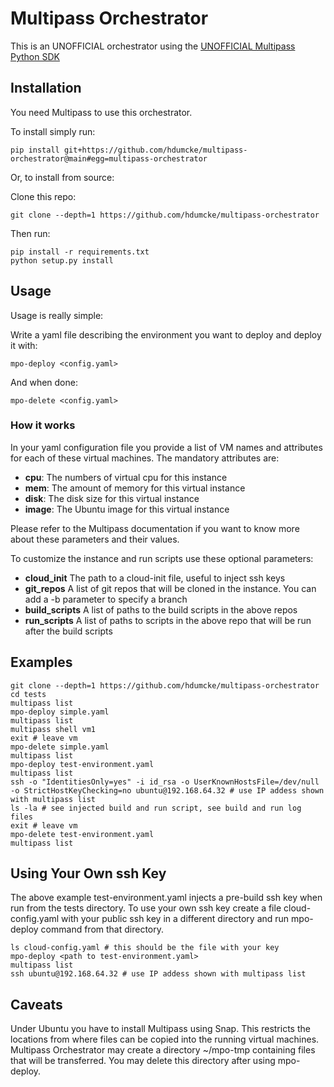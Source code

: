 # Multipass Orchestrator

This is an UNOFFICIAL orchestrator using the [UNOFFICIAL Multipass Python SDK](https://github.com/okyanusoz/multipass-sdk)

## Installation

You need Multipass to use this orchestrator.

To install simply run:
```
pip install git+https://github.com/hdumcke/multipass-orchestrator@main#egg=multipass-orchestrator
```

Or, to install from source:


Clone this repo:

```
git clone --depth=1 https://github.com/hdumcke/multipass-orchestrator
```


Then run:
```
pip install -r requirements.txt
python setup.py install
```

## Usage

Usage is really simple:

Write a yaml file describing the environment you want to deploy and deploy it with:

```
mpo-deploy <config.yaml>
```

And when done:

```
mpo-delete <config.yaml>
```

### How it works

In your yaml configuration file you provide a list of VM names and attributes for each of these virtual machines. The mandatory attributes are:

- **cpu**: The numbers of virtual cpu for this instance
- **mem**: The amount of memory for this virtual instance
- **disk**: The disk size for this virtual instance
- **image**: The Ubuntu image for this virtual instance

Please refer to the Multipass documentation if you want to know more about these parameters and their values.

To customize the instance and run scripts use these optional parameters:

- **cloud_init** The path to a cloud-init file, useful to inject ssh keys
- **git_repos** A list of git repos that will be cloned in the instance. You can add a -b parameter to specify a branch
- **build_scripts** A list of paths to the build scripts in the above repos
- **run_scripts** A list of paths to scripts in the above repo that will be run after the build scripts

## Examples

```
git clone --depth=1 https://github.com/hdumcke/multipass-orchestrator
cd tests
multipass list
mpo-deploy simple.yaml
multipass list
multipass shell vm1
exit # leave vm
mpo-delete simple.yaml
multipass list
mpo-deploy test-environment.yaml
multipass list
ssh -o "IdentitiesOnly=yes" -i id_rsa -o UserKnownHostsFile=/dev/null -o StrictHostKeyChecking=no ubuntu@192.168.64.32 # use IP addess shown with multipass list
ls -la # see injected build and run script, see build and run log files
exit # leave vm
mpo-delete test-environment.yaml
multipass list
```

## Using Your Own ssh Key

The above example test-environment.yaml injects a pre-build ssh key when run from the tests directory. To use your own ssh key create a file cloud-config.yaml with your public ssh key in a different directory and run mpo-deploy command from that directory.

```
ls cloud-config.yaml # this should be the file with your key
mpo-deploy <path to test-environment.yaml>
multipass list
ssh ubuntu@192.168.64.32 # use IP addess shown with multipass list
```

## Caveats

Under Ubuntu you have to install Multipass using Snap. This restricts the locations from where files can be copied into the running virtual machines. Multipass Orchestrator may create a directory ~/mpo-tmp containing files that will be transferred. You may delete this directory after using mpo-deploy.

